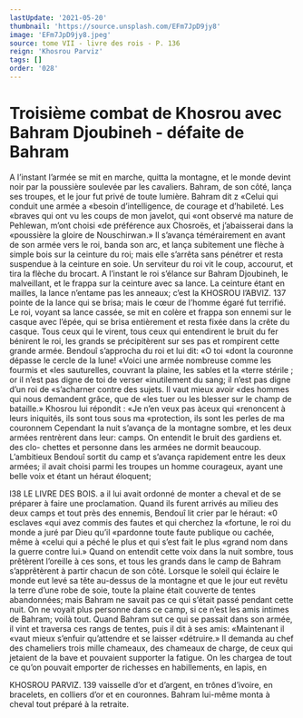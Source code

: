 ```yaml
---
lastUpdate: '2021-05-20'
thumbnail: 'https://source.unsplash.com/EFm7JpD9jy8'
image: 'EFm7JpD9jy8.jpeg'
source: tome VII - livre des rois - P. 136
reign: 'Khosrou Parviz'
tags: []
order: '028'
---
```


# Troisième combat de Khosrou avec Bahram Djoubineh - défaite de Bahram

A l’instant l’armée se mit en marche, quitta la
montagne, et le monde devint noir par la poussière soulevée par les cavaliers. Bahram, de son côté, lança
ses troupes, et le jour fut privé de toute lumière.
Bahram dit z «Celui qui conduit une armée a «besoin d’intelligence, de courage et d’habileté. Les
«braves qui ont vu les coups de mon javelot, qui «ont observé ma nature de Pehlewan, m’ont choisi
«de préférence aux Chosroës, et j’abaisserai dans la «poussière la gloire de Nouschirwan.» Il s’avança témérairement en avant de son armée vers le roi, banda son arc, et lança subitement une flèche à simple bois sur la ceinture du roi; mais elle s’arrêta sans pénétrer et resta suspendue à la ceinture en soie.
Un serviteur du roi vit le coup, accourut, et tira la flèche du brocart. A l’instant le roi s’élance sur
Bahram Djoubineh, le malveillant, et le frappa sur
la ceinture avec sa lance. La ceinture étant en mailles, la lance n’entame pas les anneaux; c’est la
KHOSROU l’ABVlZ. 137 pointe de la lance qui se brisa; mais le cœur de
l’homme égaré fut terrifié. Le roi, voyant sa lance
cassée, se mit en colère et frappa son ennemi sur
le casque avec l’épée, qui se brisa entièrement et
resta fixée dans la crête du casque. Tous ceux qui
le virent, tous ceux qui entendirent le bruit du fer bénirent le roi, les grands se précipitèrent sur ses
pas et rompirent cette grande armée.
Bendouî s’approcha du roi et lui dit: «O toi «dont la couronne dépasse le cercle de la lune! «Voici une armée nombreuse comme les fourmis et
«les sauturelles, couvrant la plaine, les sables et la «terre stérile ; or il n’est pas digne de toi de verser «inutilement du sang; il n’est pas digne d’un roi de «s’acharner contre des sujets. Il vaut mieux avoir «des hommes qui nous demandent grâce, que de «les tuer ou les blesser sur le champ de bataille.» Khosrou lui répondit : «Je n’en veux pas àceux qui «renoncent à leurs iniquités, ils sont tous sous ma «protection, ils sont les perles de ma couronnem
Cependant la nuit s’avança de la montagne sombre, et les deux armées rentrèrent dans leur: camps. On entendit le bruit des gardiens et. des clo- chettes et personne dans les armées ne dormit beaucoup. L’ambitieux Bendouî sortit du camp et s’avança rapidement entre les deux armées; il avait
choisi parmi les troupes un homme courageux, ayant une belle voix et étant un héraut éloquent;

l38 LE LIVRE DES BOIS. a
il lui avait ordonné de monter a cheval et de se préparer à faire une proclamation. Quand ils furent arrivés au milieu des deux camps et tout près des ennemis, Bendouî lit crier par le héraut: «0 esclaves «qui avez commis des fautes et qui cherchez la «fortune, le roi du monde a juré par Dieu qu’il «pardonne toute faute publique ou cachée, même à «celui qui a péché le plus et qui s’est fait le plus
«grand nom dans la guerre contre lui.»
Quand on entendit cette voix dans la nuit sombre,
tous prêtèrent l’oreille à ces sons, et tous les grands dans le camp de Bahram s’apprêtèrent à partir chacun de son côté. Lorsque le soleil qui éclaire le monde eut levé sa tête au-dessus de la montagne et que le jour eut revêtu la terre d’une robe de soie, toute la plaine était couverte de tentes
abandonnées; mais Bahram ne savait pas ce qui s’était passé pendant cette nuit. On ne voyait plus personne dans ce camp, si ce n’est les amis intimes
de Bahram; voilà tout. Quand Bahram sut ce qui se passait dans son armée, il vint et traversa ces rangs de tentes, puis il dit à ses amis: «Maintenant il «vaut mieux s’enfuir qu’attendre et se laisser «détruire.» Il demanda au chef des chameliers
trois mille chameaux, des chameaux de charge, de ceux qui jetaient de la bave et pouvaient supporter la fatigue. On les chargea de tout ce qu’on pouvait emporter de richesses en habillements, en lapis, en

KHOSROU PARVIZ. 139 vaisselle d’or et d’argent, en trônes d’ivoire, en
bracelets, en colliers d’or et en couronnes. Bahram lui-même monta à cheval tout préparé à la retraite.
